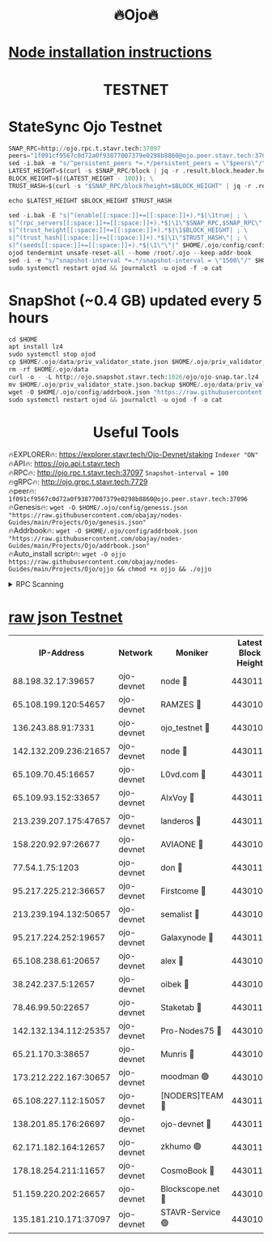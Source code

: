 <h1 align="center"> 🔥Ojo🔥</h1>

[Node installation instructions](https://github.com/obajay/nodes-Guides/tree/main/Projects/Ojo)
=

<h1 align="center"> TESTNET</h1>

# StateSync Ojo Testnet
```python
SNAP_RPC=http://ojo.rpc.t.stavr.tech:37097
peers="1f091cf9567c0d72a0f93877007379e0298b8860@ojo.peer.stavr.tech:37096"
sed -i.bak -e "s/^persistent_peers *=.*/persistent_peers = \"$peers\"/" $HOME/.ojo/config/config.toml
LATEST_HEIGHT=$(curl -s $SNAP_RPC/block | jq -r .result.block.header.height); \
BLOCK_HEIGHT=$((LATEST_HEIGHT - 100)); \
TRUST_HASH=$(curl -s "$SNAP_RPC/block?height=$BLOCK_HEIGHT" | jq -r .result.block_id.hash)

echo $LATEST_HEIGHT $BLOCK_HEIGHT $TRUST_HASH

sed -i.bak -E "s|^(enable[[:space:]]+=[[:space:]]+).*$|\1true| ; \
s|^(rpc_servers[[:space:]]+=[[:space:]]+).*$|\1\"$SNAP_RPC,$SNAP_RPC\"| ; \
s|^(trust_height[[:space:]]+=[[:space:]]+).*$|\1$BLOCK_HEIGHT| ; \
s|^(trust_hash[[:space:]]+=[[:space:]]+).*$|\1\"$TRUST_HASH\"| ; \
s|^(seeds[[:space:]]+=[[:space:]]+).*$|\1\"\"|" $HOME/.ojo/config/config.toml
ojod tendermint unsafe-reset-all --home /root/.ojo --keep-addr-book
sed -i -e "s/^snapshot-interval *=.*/snapshot-interval = \"1500\"/" $HOME/.ojo/config/app.toml
sudo systemctl restart ojod && journalctl -u ojod -f -o cat
```
# SnapShot (~0.4 GB) updated every 5 hours
```python
cd $HOME
apt install lz4
sudo systemctl stop ojod
cp $HOME/.ojo/data/priv_validator_state.json $HOME/.ojo/priv_validator_state.json.backup
rm -rf $HOME/.ojo/data
curl -o - -L http://ojo.snapshot.stavr.tech:1026/ojo/ojo-snap.tar.lz4 | lz4 -c -d - | tar -x -C $HOME/.ojo --strip-components 2
mv $HOME/.ojo/priv_validator_state.json.backup $HOME/.ojo/data/priv_validator_state.json
wget -O $HOME/.ojo/config/addrbook.json "https://raw.githubusercontent.com/obajay/nodes-Guides/main/Projects/Ojo/addrbook.json"
sudo systemctl restart ojod && journalctl -u ojod -f -o cat
```
 <h1 align="center"> Useful Tools</h1>

🔥EXPLORER🔥:        https://explorer.stavr.tech/Ojo-Devnet/staking        `Indexer "ON"` \
🔥API🔥:                     https://ojo.api.t.stavr.tech \
🔥RPC🔥:                    http://ojo.rpc.t.stavr.tech:37097              `Snapshot-interval = 100` \
🔥gRPC🔥:                  http://ojo.grpc.t.stavr.tech:7729 \
🔥peer🔥:                   `1f091cf9567c0d72a0f93877007379e0298b8860@ojo.peer.stavr.tech:37096` \
🔥Genesis🔥:    ```wget -O $HOME/.ojo/config/genesis.json "https://raw.githubusercontent.com/obajay/nodes-Guides/main/Projects/Ojo/genesis.json"``` \
🔥Addrbook🔥:    ```wget -O $HOME/.ojo/config/addrbook.json "https://raw.githubusercontent.com/obajay/nodes-Guides/main/Projects/Ojo/addrbook.json"``` \
🔥Auto_install script🔥: ```wget -O ojjo https://raw.githubusercontent.com/obajay/nodes-Guides/main/Projects/Ojo/ojjo && chmod +x ojjo && ./ojjo```


<details>
<summary>RPC Scanning</summary>

<h2 align="center"> We scan nodes in real time every 4 hours. And we provide the final result of RPC endpoints.
We cannot influence the operation of these nodes in any way. </h2>


```python
If Voting Power is higher than 0 --> then the Node is a validator of the network and may be subject to attack and be a potential threat to the chain.
```
```python
We marked such validators with a red symbol
```

</details>

[raw json Testnet](https://rpc-check.ojot.stavr.tech/ojot/rpc-ojot-result.json)
=


<table><tr><th>IP-Address</th><th>Network</th><th>Moniker</th><th>Latest Block Height</th><th>Earliest Block Height</th><th>Catching Up</th><th>Tx Index</th><th>Voting Power</th><th>Scan Time</th></tr><tr><td>88.198.32.17:39657</td><td>ojo-devnet</td><td>node 🔴</td><td>4430111</td><td>300001</td><td>False</td><td>on</td><td>65654</td><td>2023-12-10T20:02:07.360922959UTC</td></tr><tr><td>65.108.199.120:54657</td><td>ojo-devnet</td><td>RAMZES 🔴</td><td>4430106</td><td>306156</td><td>False</td><td>on</td><td>15420</td><td>2023-12-10T20:01:40.743368091UTC</td></tr><tr><td>136.243.88.91:7331</td><td>ojo-devnet</td><td>ojo_testnet 🔴</td><td>4430107</td><td>308845</td><td>False</td><td>on</td><td>1000</td><td>2023-12-10T20:01:47.441148220UTC</td></tr><tr><td>142.132.209.236:21657</td><td>ojo-devnet</td><td>node 🔴</td><td>4430110</td><td>350001</td><td>False</td><td>on</td><td>1999</td><td>2023-12-10T20:02:05.780613119UTC</td></tr><tr><td>65.109.70.45:16657</td><td>ojo-devnet</td><td>L0vd.com 🔴</td><td>4430112</td><td>695918</td><td>False</td><td>off</td><td>998</td><td>2023-12-10T20:02:13.309456918UTC</td></tr><tr><td>65.109.93.152:33657</td><td>ojo-devnet</td><td>AlxVoy 🔴</td><td>4430110</td><td>2319801</td><td>False</td><td>on</td><td>4536782</td><td>2023-12-10T20:02:05.525059587UTC</td></tr><tr><td>213.239.207.175:47657</td><td>ojo-devnet</td><td>landeros 🔴</td><td>4430110</td><td>2714001</td><td>False</td><td>off</td><td>11083</td><td>2023-12-10T20:02:00.613721402UTC</td></tr><tr><td>158.220.92.97:26677</td><td>ojo-devnet</td><td>AVIAONE 🔴</td><td>4430109</td><td>2754001</td><td>False</td><td>on</td><td>13867</td><td>2023-12-10T20:02:00.378892176UTC</td></tr><tr><td>77.54.1.75:1203</td><td>ojo-devnet</td><td>don 🔴</td><td>4430111</td><td>2906401</td><td>False</td><td>on</td><td>10</td><td>2023-12-10T20:02:07.115289649UTC</td></tr><tr><td>95.217.225.212:36657</td><td>ojo-devnet</td><td>Firstcome 🔴</td><td>4430107</td><td>2985946</td><td>False</td><td>on</td><td>13566</td><td>2023-12-10T20:01:47.156088526UTC</td></tr><tr><td>213.239.194.132:50657</td><td>ojo-devnet</td><td>semalist 🔴</td><td>4430106</td><td>3223522</td><td>False</td><td>on</td><td>19037</td><td>2023-12-10T20:01:40.987971223UTC</td></tr><tr><td>95.217.224.252:19657</td><td>ojo-devnet</td><td>Galaxynode 🔴</td><td>4430111</td><td>3685492</td><td>False</td><td>on</td><td>11888</td><td>2023-12-10T20:02:10.161328343UTC</td></tr><tr><td>65.108.238.61:20657</td><td>ojo-devnet</td><td>alex 🔴</td><td>4430106</td><td>4158001</td><td>False</td><td>on</td><td>11359</td><td>2023-12-10T20:01:40.392266216UTC</td></tr><tr><td>38.242.237.5:12657</td><td>ojo-devnet</td><td>oibek 🔴</td><td>4430106</td><td>4196001</td><td>False</td><td>off</td><td>1008</td><td>2023-12-10T20:01:41.326445291UTC</td></tr><tr><td>78.46.99.50:22657</td><td>ojo-devnet</td><td>Staketab 🔴</td><td>4430112</td><td>4254801</td><td>False</td><td>on</td><td>1276</td><td>2023-12-10T20:02:13.580373984UTC</td></tr><tr><td>142.132.134.112:25357</td><td>ojo-devnet</td><td>Pro-Nodes75 🔴</td><td>4430107</td><td>4330107</td><td>False</td><td>on</td><td>24651</td><td>2023-12-10T20:01:44.279155216UTC</td></tr><tr><td>65.21.170.3:38657</td><td>ojo-devnet</td><td>Munris 🔴</td><td>4430107</td><td>4330107</td><td>False</td><td>off</td><td>20123</td><td>2023-12-10T20:01:46.726844190UTC</td></tr><tr><td>173.212.222.167:30657</td><td>ojo-devnet</td><td>moodman 🟢</td><td>4430109</td><td>4330109</td><td>False</td><td>off</td><td>0</td><td>2023-12-10T20:01:55.938920399UTC</td></tr><tr><td>65.108.227.112:15057</td><td>ojo-devnet</td><td>[NODERS]TEAM 🔴</td><td>4430111</td><td>4330111</td><td>False</td><td>off</td><td>9999</td><td>2023-12-10T20:02:10.561807953UTC</td></tr><tr><td>138.201.85.176:26697</td><td>ojo-devnet</td><td>ojo-devnet 🔴</td><td>4430112</td><td>4330112</td><td>False</td><td>on</td><td>1000024000</td><td>2023-12-10T20:02:12.950814932UTC</td></tr><tr><td>62.171.182.164:12657</td><td>ojo-devnet</td><td>zkhumo 🟢</td><td>4430110</td><td>4384001</td><td>False</td><td>off</td><td>0</td><td>2023-12-10T20:02:06.110748757UTC</td></tr><tr><td>178.18.254.211:11657</td><td>ojo-devnet</td><td>CosmoBook 🔴</td><td>4430111</td><td>4392001</td><td>False</td><td>off</td><td>1068</td><td>2023-12-10T20:02:06.558970977UTC</td></tr><tr><td>51.159.220.202:26657</td><td>ojo-devnet</td><td>Blockscope.net 🔴</td><td>4430106</td><td>4425001</td><td>False</td><td>on</td><td>981</td><td>2023-12-10T20:01:39.976207464UTC</td></tr><tr><td>135.181.210.171:37097</td><td>ojo-devnet</td><td>STAVR-Service 🟢</td><td>4430106</td><td>4428001</td><td>False</td><td>on</td><td>0</td><td>2023-12-10T20:01:41.914385201UTC</td></tr></table>